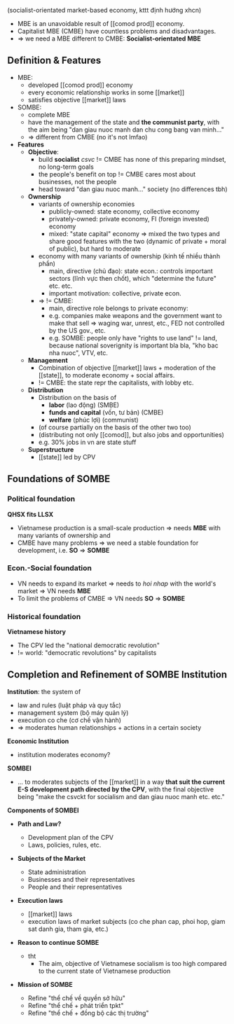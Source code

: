 (socialist-orientated market-based economy, kttt định hướng xhcn)

- MBE is an unavoidable result of [[comod prod]] economy.
- Capitalist MBE (CMBE) have countless problems and disadvantages.
- => we need a MBE different to CMBE: **Socialist-orientated MBE**

## Definition & Features
- MBE:
	- developed [[comod prod]] economy
	- every economic relationship works in some [[market]]
	- satisfies objective [[market]] laws
- SOMBE:
	- complete MBE
	- have the management of the state and **the communist party**, with the aim being "dan giau nuoc manh dan chu cong bang van minh..."
	- => different from CMBE (no it's not lmfao)
- **Features**
	- **Objective**:
		- build **socialist** *csvc* != CMBE has none of this preparing mindset, no long-term goals
		- the people's benefit on top != CMBE cares most about businesses, not the people
		- head toward "dan giau nuoc manh..." society (no differences tbh)
	- **Ownership**
		- variants of ownership economies
			- publicly-owned: state economy, collective economy 
			- privately-owned: private economy, FI (foreign invested) economy
			- mixed: "state capital" economy => mixed the two types and share good features with the two (dynamic of private + moral of public), but hard to moderate
		- economy with many variants of ownership (kinh tế nhiều thành phần)
			- main, directive (chủ đạo): state econ.: controls important sectors (lĩnh vực then chốt), which "determine the future" etc. etc.
			- important motivation: collective, private econ.
		- => != CMBE:
			- main, directive role belongs to private economy:
			- e.g. companies make weapons and the government want to make that sell => waging war, unrest, etc., FED not controlled by the US gov., etc.
			- e.g. SOMBE: people only have "rights to use land" != land, because national soverignity is important bla bla, "kho bac nha nuoc", VTV, etc.
	- **Management**
		- Combination of objective [[market]] laws + moderation of the [[state]], to moderate economy + social affairs.
		- != CMBE: the state repr the capitalists, with lobby etc.
	- **Distribution**
		- Distribution on the basis of
			- **labor** (lao động) (SMBE)
			- **funds and capital** (vốn, tư bản) (CMBE)
			- **welfare** (phúc lợi) (communist)
		- (of course partially on the basis of the other two too)
		- (distributing not only [[comod]], but also jobs and opportunities)
		- e.g. 30% jobs in vn are state stuff
	- **Superstructure**
		- [[state]] led by CPV

## Foundations of SOMBE
### Political foundation
**QHSX fits LLSX**
- Vietnamese production is a small-scale production => needs **MBE** with many variants of ownership and
- CMBE have many problems => we need a stable foundation for development, i.e. **SO**
=> **SOMBE**

### Econ.-Social foundation
- VN needs to expand its market => needs to *hoi nhap* with the world's market => VN needs **MBE**
- To limit the problems of CMBE => VN needs **SO**
=> **SOMBE**

### Historical foundation
**Vietnamese history**
- The CPV led the "national democratic revolution"
- != world: "democratic revolutions" by capitalists

## Completion and Refinement of SOMBE Institution

**Institution**: the system of
- law and rules (luật pháp và quy tắc)
- management system (bộ máy quản lý)
- execution co che (cơ chế vận hành)
- => moderates human relationships + actions in a certain society

**Economic Institution**
- institution moderates economy?

**SOMBEI**
- ... to moderates subjects of the [[market]] in a way **that suit the current E-S development path directed by the CPV**, with the final objective being "make the csvckt for socialism and dan giau nuoc manh etc. etc."

**Components of SOMBEI**
- **Path and Law?**
	- Development plan of the CPV
	- Laws, policies, rules, etc.
- **Subjects of the Market**
	- State administration
	- Businesses and their representatives
	- People and their representatives
- **Execution laws**
	- [[market]] laws
	- execution laws of market subjects (co che phan cap, phoi hop, giam sat danh gia, tham gia, etc.)

- **Reason to continue SOMBE**
	- tht
		- The aim, objective of Vietnamese socialism is too high compared to the current state of Vietnamese production

- **Mission of SOMBE**
	- Refine "thể chế về quyền sở hữu"
	- Refine "thể chế + phát triển tpkt"
	- Refine "thể chế + đồng bộ các thị trường"